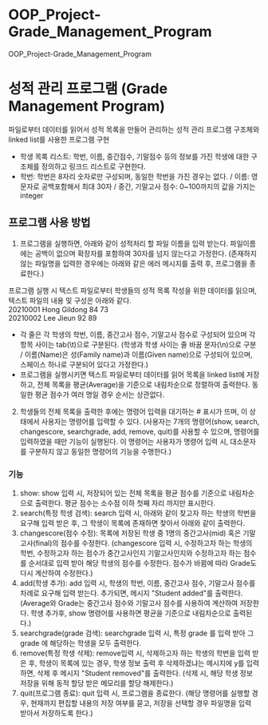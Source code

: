 # OOP_Project-Grade_Management_Program
OOP_Project-Grade_Management_Program

# 성적 관리 프로그램 (Grade Management Program)
파일로부터 데이터를 읽어서 성적 목록을 만들어 관리하는 성적 관리 프로그램
구조체와 linked list를 사용한 프로그램 구현
- 학생 목록 리스트: 학번, 이름, 중간점수, 기말점수 등의 정보를 가진 학생에 대한 구조체를 정의하고 링크드 리스트로 구현한다.
- 학번: 학번은 8자리 숫자로만 구성되며, 동일한 학번을 가진 경우는 없다. / 이름: 영문자로 공백포함해서 최대 30자 / 중간, 기말고사 점수: 0~100까지의 값을 가지는 integer

## 프로그램 사용 방법
1. 프로그램을 실행하면, 아래와 같이 성적처리 할 파일 이름을 입력 받는다. 파일이름에는 공백이 없으며 확장자를 포함하여 30자를 넘지 않는다고 가정한다. (존재하지 않는 파일명을 입력한 경우에는 아래와 같은 에러 메시지를 출력 후, 프로그램을 종료한다.)

프로그램 실행 시 텍스트 파일로부터 학생들의 성적 목록 작성을 위한 데이터를 읽으며, 텍스트 파일의 내용 및 구성은 아래와 같다.  
20210001  Hong Gildong  84  73  
20210002  Lee Jieun     92  89  
- 각 줄은 각 학생의 학번, 이름, 중간고사 점수, 기말고사 점수로 구성되어 있으며 각 항목 사이는 tab(\t)으로 구분된다. (학생과 학생 사이는 줄 바꿈 문자(\n)으로 구분 / 이름(Name)은 성(Family name)과 이름(Given name)으로 구성되어 있으며, 스페이스 하나로 구분되어 있다고 가정한다.)
- 프로그램을 실행시키면 텍스트 파일로부터 데이터를 읽어 목록을 linked list에 저장하고, 전체 목록을 평균(Average)을 기준으로 내림차순으로 정렬하여 출력한다. 동일한 평균 점수가 여러 명일 경우 순서는 상관없다.
2. 학생들의 전체 목록을 출력한 후에는 명령어 입력을 대기하는 # 표시가 뜨며, 이 상태에서 사용자는 명령어를 입력할 수 있다. (사용자는 7개의 명령어(show, search, changescore, searchgrade, add, remove, quit)를 사용할 수 있으며, 명령어를 입력하였을 때만 기능이 실행된다. 이 명령어는 사용자가 명령어 입력 시, 대소문자를 구분하지 않고 동일한 명령어의 기능을 수행한다.)
### 기능
1. show: show 입력 시, 저장되어 있는 전체 목록을 평균 점수를 기준으로 내림차순으로 출력한다. 평균 점수는 소수점 이하 첫째 자리 까지만 표시한다.
2. search(특정 학생 검색): search 입력 시, 아래와 같이 찾고자 하는 학생의 학번을 요구해 입력 받은 후, 그 학생이 목록에 존재하면 찾아서 아래와 같이 출력한다.
3. changescore(점수 수정): 목록에 저장된 학생 중 1명의 중간고사(mid) 혹은 기말고사(final)의 점수를 수정한다. (changescore 입력 시, 수정하고자 하는 학생의 학번, 수정하고자 하는 점수가 중간고사인지 기말고사인지와 수정하고자 하는 점수를 순서대로 입력 받아 해당 학생의 점수를 수정한다. 점수가 바뀜에 따라 Grade도 다시 계산하여 수정한다.)
4. add(학생 추가): add 입력 시, 학생의 학번, 이름, 중간고사 점수, 기말고사 점수를 차례로 요구해 입력 받는다. 추가되면, 메시지 "Student added"를 출력한다. (Average와 Grade는 중간고사 점수와 기말고사 점수를 사용하여 계산하여 저장한다. 학생 추가후, show 명령어를 사용하면 평균을 기준으로 내림차순으로 출력된다.)
5. searchgrade(grade 검색): searchgrade 입력 시, 특정 grade 를 입력 받아 그 grade 에 해당하는 학생을 모두 출력한다.
6. remove(특정 학생 삭제): remove입력 시, 삭제하고자 하는 학생의 학번을 입력 받은 후, 학생이 목록에 있는 경우, 학생 정보 출력 후 삭제하겠냐는 메시지에 y를 입력하면, 삭제 후 메시지 "Student removed"를 출력한다. (삭제 시, 해당 학생 정보 저장을 위해 동적 할당 받은 메모리를 할당 해제한다.)
7. quit(프로그램 종료): quit 입력 시, 프로그램을 종료한다. (해당 명령어를 실행할 경우, 현재까지 편집할 내용의 저장 여부를 묻고, 저장을 선택할 경우 파일명을 입력 받아서 저장하도록 한다.)
